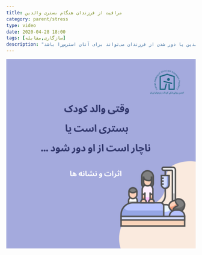 ```yaml
---
title: مراقیت از فرزندان هنگام بستری والدین
category: parent/stress
type: video
date: 2020-04-28 18:00
tags: [سازگاری,مقابله]
description: "بستری شدن والدین یا دور شدن از فرزندان می‌تواند برای آنان استرس‌زا باشد"
---
```


[![](../../static/images/parent-hospitalized-effect-cover.png)](../../static/videos/parent-hospitalized-effect.mp4)